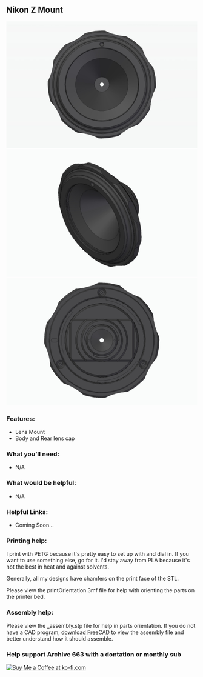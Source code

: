 ## Nikon Z Mount

![KFS_canonEF_1](https://github.com/Archive-663/kodakFunsaver/blob/main/ASSETS/kodakFunsaver_canonEF.jpg)
![KFS_canonEF_2](https://github.com/Archive-663/kodakFunsaver/blob/main/ASSETS/kodakFunsaver_canonEF_1.jpg)
![KFS_canonEF_3](https://github.com/Archive-663/kodakFunsaver/blob/main/ASSETS/kodakFunsaver_canonEF_2.jpg)

### Features:
- Lens Mount
- Body and Rear lens cap

### What you’ll need:
- N/A

### What would be helpful:
- N/A

### Helpful Links:
- Coming Soon...

### Printing help:
I print with PETG because it's pretty easy to set up with and dial in. If you want to use something else, go for it. I'd stay away from PLA because it's not the best in heat and against solvents. 

Generally, all my designs have chamfers on the print face of the STL.

Please view the printOrientation.3mf file for help with orienting the parts on the printer bed.

### Assembly help:
Please view the _assembly.stp file for help in parts orientation. If you do not have a CAD program, <a href="https://www.freecad.org/downloads.php" target="_blank">download FreeCAD</a> to view the assembly file and better understand how it should assemble.

### Help support Archive 663 with a dontation or monthly sub
<a href='https://ko-fi.com/P5P3MHMSF' target='_blank'><img height='36' style='border:0px;height:36px;' src='https://storage.ko-fi.com/cdn/kofi2.png?v=3' border='0' alt='Buy Me a Coffee at ko-fi.com' /></a>

